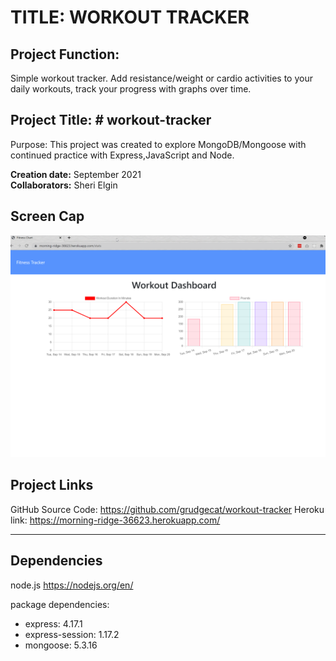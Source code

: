 # TITLE: WORKOUT TRACKER

## Project Function:  
Simple workout tracker. Add resistance/weight or cardio activities to your daily workouts, track your progress with graphs over time.


## Project Title: # workout-tracker
Purpose: This project was created to explore MongoDB/Mongoose with continued practice with Express,JavaScript and Node.

**Creation date:** September 2021  
**Collaborators:** Sheri Elgin

## Screen Cap
![screen cap of Readme generator](/public/img/screencap.png)

## Project Links
GitHub Source Code:  https://github.com/grudgecat/workout-tracker
Heroku link:   https://morning-ridge-36623.herokuapp.com/

***
## Dependencies 
node.js https://nodejs.org/en/  

package dependencies:  
 * express: 4.17.1  
 * express-session: 1.17.2  
 * mongoose: 5.3.16

 
